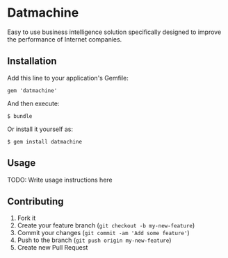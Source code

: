 # Datmachine

Easy to use business intelligence solution specifically designed to improve the performance of Internet companies.

## Installation

Add this line to your application's Gemfile:

    gem 'datmachine'

And then execute:

    $ bundle

Or install it yourself as:

    $ gem install datmachine

## Usage

TODO: Write usage instructions here

## Contributing

1. Fork it
2. Create your feature branch (`git checkout -b my-new-feature`)
3. Commit your changes (`git commit -am 'Add some feature'`)
4. Push to the branch (`git push origin my-new-feature`)
5. Create new Pull Request
